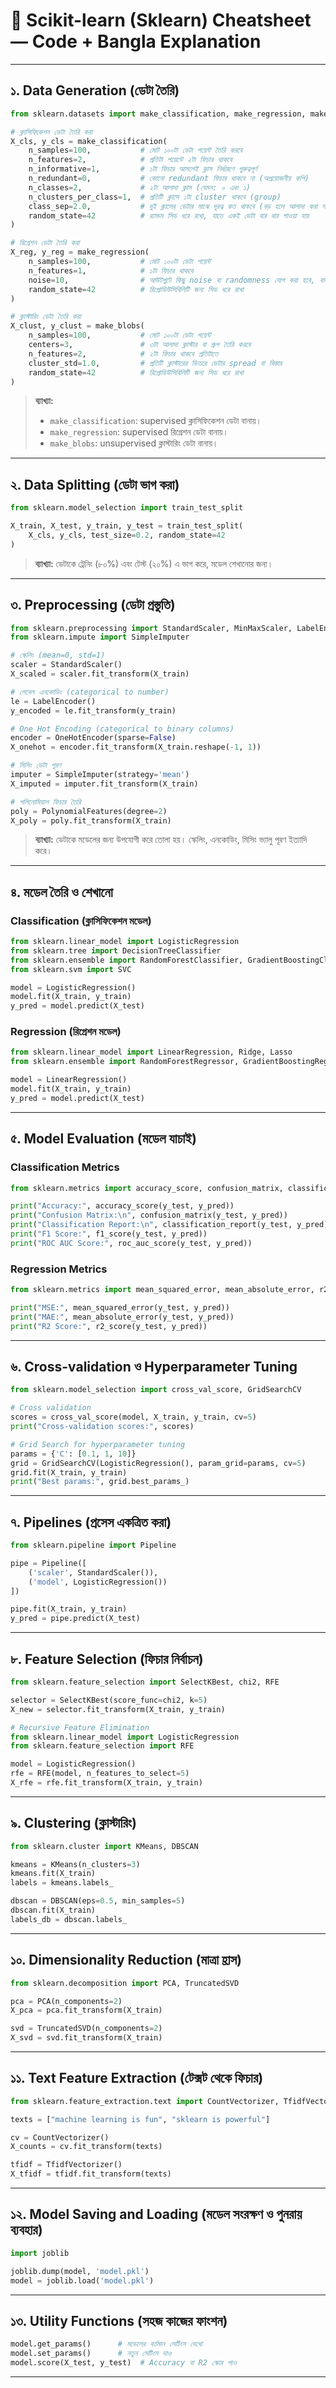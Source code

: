 # 🎯 Scikit-learn (Sklearn) Cheatsheet — Code + Bangla Explanation

---

## ১. Data Generation (ডেটা তৈরি)

```python
from sklearn.datasets import make_classification, make_regression, make_blobs

# ক্লাসিফিকেশন ডেটা তৈরি করা
X_cls, y_cls = make_classification(
    n_samples=100,           # মোট ১০০টা ডেটা পয়েন্ট তৈরি করবে
    n_features=2,            # প্রতিটা পয়েন্টে ২টা ফিচার থাকবে
    n_informative=1,         # ১টা ফিচার আসলেই ক্লাস নির্ধারণে গুরুত্বপূর্ণ
    n_redundant=0,           # কোনো redundant ফিচার থাকবে না (অপ্রয়োজনীয় কপি)
    n_classes=2,             # ২টা আলাদা ক্লাস (যেমন: ০ এবং ১)
    n_clusters_per_class=1,  # প্রতিটি ক্লাসে ১টা cluster থাকবে (group)
    class_sep=2.0,           # দুই ক্লাসের ডেটার মাঝে দূরত্ব কত থাকবে (বড় হলে আলাদা করা সহজ)
    random_state=42          # র‍্যান্ডম সিড ধরে রাখা, যাতে একই ডেটা বার বার পাওয়া যায়
)

# রিগ্রেশন ডেটা তৈরি করা
X_reg, y_reg = make_regression(
    n_samples=100,           # মোট ১০০টা ডেটা পয়েন্ট
    n_features=1,            # ১টা ফিচার থাকবে
    noise=10,                # আউটপুটে কিছু noise বা randomness যোগ করা হবে, বাস্তবমুখী করতে
    random_state=42          # রিপ্রোডিউসিবিলিটি জন্য সিড ধরে রাখা
)

# ক্লাস্টারিং ডেটা তৈরি করা
X_clust, y_clust = make_blobs(
    n_samples=100,           # মোট ১০০টা ডেটা পয়েন্ট
    centers=3,               # ৩টা আলাদা ক্লাস্টার বা গ্রুপ তৈরি করবে
    n_features=2,            # ২টা ফিচার থাকবে প্রতিটাতে
    cluster_std=1.0,         # প্রতিটি ক্লাস্টারের ভিতরে ডেটার spread বা বিস্তার
    random_state=42          # রিপ্রোডিউসিবিলিটি জন্য সিড ধরে রাখা
)

```

> **ব্যাখ্যা:**
>
> * `make_classification`: supervised ক্লাসিফিকেশন ডেটা বানায়।
> * `make_regression`: supervised রিগ্রেশন ডেটা বানায়।
> * `make_blobs`: unsupervised ক্লাস্টারিং ডেটা বানায়।

---

## ২. Data Splitting (ডেটা ভাগ করা)

```python
from sklearn.model_selection import train_test_split

X_train, X_test, y_train, y_test = train_test_split(
    X_cls, y_cls, test_size=0.2, random_state=42
)
```

> **ব্যাখ্যা:**
> ডেটাকে ট্রেনিং (৮০%) এবং টেস্ট (২০%) এ ভাগ করে, মডেল শেখানোর জন্য।

---

## ৩. Preprocessing (ডেটা প্রস্তুতি)

```python
from sklearn.preprocessing import StandardScaler, MinMaxScaler, LabelEncoder, OneHotEncoder, PolynomialFeatures
from sklearn.impute import SimpleImputer

# স্কেলিং (mean=0, std=1)
scaler = StandardScaler()
X_scaled = scaler.fit_transform(X_train)

# লেবেল এনকোডিং (categorical to number)
le = LabelEncoder()
y_encoded = le.fit_transform(y_train)

# One Hot Encoding (categorical to binary columns)
encoder = OneHotEncoder(sparse=False)
X_onehot = encoder.fit_transform(X_train.reshape(-1, 1))

# মিসিং ডেটা পূরণ
imputer = SimpleImputer(strategy='mean')
X_imputed = imputer.fit_transform(X_train)

# পলিনোমিয়াল ফিচার তৈরি
poly = PolynomialFeatures(degree=2)
X_poly = poly.fit_transform(X_train)
```

> **ব্যাখ্যা:**
> ডেটাকে মডেলের জন্য উপযোগী করে তোলা হয়। স্কেলিং, এনকোডিং, মিসিং ভ্যালু পূরণ ইত্যাদি করে।

---

## ৪. মডেল তৈরি ও শেখানো

### Classification (ক্লাসিফিকেশন মডেল)

```python
from sklearn.linear_model import LogisticRegression
from sklearn.tree import DecisionTreeClassifier
from sklearn.ensemble import RandomForestClassifier, GradientBoostingClassifier
from sklearn.svm import SVC

model = LogisticRegression()
model.fit(X_train, y_train)
y_pred = model.predict(X_test)
```

### Regression (রিগ্রেশন মডেল)

```python
from sklearn.linear_model import LinearRegression, Ridge, Lasso
from sklearn.ensemble import RandomForestRegressor, GradientBoostingRegressor

model = LinearRegression()
model.fit(X_train, y_train)
y_pred = model.predict(X_test)
```

---

## ৫. Model Evaluation (মডেল যাচাই)

### Classification Metrics

```python
from sklearn.metrics import accuracy_score, confusion_matrix, classification_report, f1_score, roc_auc_score

print("Accuracy:", accuracy_score(y_test, y_pred))
print("Confusion Matrix:\n", confusion_matrix(y_test, y_pred))
print("Classification Report:\n", classification_report(y_test, y_pred))
print("F1 Score:", f1_score(y_test, y_pred))
print("ROC AUC Score:", roc_auc_score(y_test, y_pred))
```

### Regression Metrics

```python
from sklearn.metrics import mean_squared_error, mean_absolute_error, r2_score

print("MSE:", mean_squared_error(y_test, y_pred))
print("MAE:", mean_absolute_error(y_test, y_pred))
print("R2 Score:", r2_score(y_test, y_pred))
```

---

## ৬. Cross-validation ও Hyperparameter Tuning

```python
from sklearn.model_selection import cross_val_score, GridSearchCV

# Cross validation
scores = cross_val_score(model, X_train, y_train, cv=5)
print("Cross-validation scores:", scores)

# Grid Search for hyperparameter tuning
params = {'C': [0.1, 1, 10]}
grid = GridSearchCV(LogisticRegression(), param_grid=params, cv=5)
grid.fit(X_train, y_train)
print("Best params:", grid.best_params_)
```

---

## ৭. Pipelines (প্রসেস একত্রিত করা)

```python
from sklearn.pipeline import Pipeline

pipe = Pipeline([
    ('scaler', StandardScaler()),
    ('model', LogisticRegression())
])

pipe.fit(X_train, y_train)
y_pred = pipe.predict(X_test)
```

---

## ৮. Feature Selection (ফিচার নির্বাচন)

```python
from sklearn.feature_selection import SelectKBest, chi2, RFE

selector = SelectKBest(score_func=chi2, k=5)
X_new = selector.fit_transform(X_train, y_train)

# Recursive Feature Elimination
from sklearn.linear_model import LogisticRegression
from sklearn.feature_selection import RFE

model = LogisticRegression()
rfe = RFE(model, n_features_to_select=5)
X_rfe = rfe.fit_transform(X_train, y_train)
```

---

## ৯. Clustering (ক্লাস্টারিং)

```python
from sklearn.cluster import KMeans, DBSCAN

kmeans = KMeans(n_clusters=3)
kmeans.fit(X_train)
labels = kmeans.labels_

dbscan = DBSCAN(eps=0.5, min_samples=5)
dbscan.fit(X_train)
labels_db = dbscan.labels_
```

---

## ১০. Dimensionality Reduction (মাত্রা হ্রাস)

```python
from sklearn.decomposition import PCA, TruncatedSVD

pca = PCA(n_components=2)
X_pca = pca.fit_transform(X_train)

svd = TruncatedSVD(n_components=2)
X_svd = svd.fit_transform(X_train)
```

---

## ১১. Text Feature Extraction (টেক্সট থেকে ফিচার)

```python
from sklearn.feature_extraction.text import CountVectorizer, TfidfVectorizer

texts = ["machine learning is fun", "sklearn is powerful"]

cv = CountVectorizer()
X_counts = cv.fit_transform(texts)

tfidf = TfidfVectorizer()
X_tfidf = tfidf.fit_transform(texts)
```

---

## ১২. Model Saving and Loading (মডেল সংরক্ষণ ও পুনরায় ব্যবহার)

```python
import joblib

joblib.dump(model, 'model.pkl')
model = joblib.load('model.pkl')
```

---

## ১৩. Utility Functions (সহজ কাজের ফাংশন)

```python
model.get_params()      # মডেলের বর্তমান সেটিংস দেখো
model.set_params()      # নতুন সেটিংস দাও
model.score(X_test, y_test)  # Accuracy বা R2 স্কোর পাও
```

---

